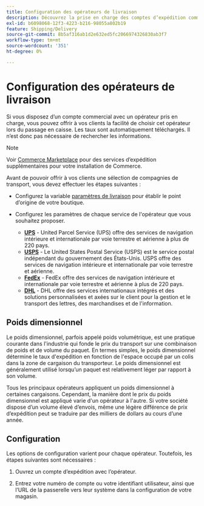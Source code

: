 ```yaml
---
title: Configuration des opérateurs de livraison
description: Découvrez la prise en charge des comptes d’expédition commerciale disponibles pour votre boutique.
exl-id: b6098068-12f3-4223-b216-98055a802b19
feature: Shipping/Delivery
source-git-commit: 8b5af316ab1d2e632ed5fc2066974326830ab3f7
workflow-type: tm+mt
source-wordcount: '351'
ht-degree: 0%

---
```


# Configuration des opérateurs de livraison

Si vous disposez d’un compte commercial avec un opérateur pris en charge, vous pouvez offrir à vos clients la facilité de choisir cet opérateur lors du passage en caisse. Les taux sont automatiquement téléchargés. Il n’est donc pas nécessaire de rechercher les informations.

>[!NOTE]
>
>Voir [Commerce Marketplace](../getting-started/commerce-marketplace.md) pour des services d’expédition supplémentaires pour votre installation de Commerce.

Avant de pouvoir offrir à vos clients une sélection de compagnies de transport, vous devez effectuer les étapes suivantes :

- Configurez la variable [paramètres de livraison](shipping-settings.md) pour établir le point d’origine de votre boutique.

- Configurez les paramètres de chaque service de l&#39;opérateur que vous souhaitez proposer.

   - [**UPS**](ups.md)  - United Parcel Service (UPS) offre des services de navigation intérieure et internationale par voie terrestre et aérienne à plus de 220 pays.
   - [**USPS**](usps.md) - Le United States Postal Service (USPS) est le service postal indépendant du gouvernement des États-Unis. USPS offre des services de navigation intérieure et internationale par voie terrestre et aérienne.
   - [**FedEx**](fedex.md) - FedEx offre des services de navigation intérieure et internationale par voie terrestre et aérienne à plus de 220 pays.
   - [**DHL**](dhl.md) - DHL offre des services internationaux intégrés et des solutions personnalisées et axées sur le client pour la gestion et le transport des lettres, des marchandises et de l&#39;information.

## Poids dimensionnel

Le poids dimensionnel, parfois appelé poids volumétrique, est une pratique courante dans l&#39;industrie qui fonde le prix du transport sur une combinaison de poids et de volume du paquet. En termes simples, le poids dimensionnel détermine le taux d&#39;expédition en fonction de l&#39;espace occupé par un colis dans la zone de cargaison du transporteur. Le poids dimensionnel est généralement utilisé lorsqu’un paquet est relativement léger par rapport à son volume.

Tous les principaux opérateurs appliquent un poids dimensionnel à certaines cargaisons. Cependant, la manière dont le prix du poids dimensionnel est appliqué varie d&#39;un opérateur à l&#39;autre. Si votre société dispose d’un volume élevé d’envois, même une légère différence de prix d’expédition peut se traduire par des milliers de dollars au cours d’une année.

## Configuration

Les options de configuration varient pour chaque opérateur. Toutefois, les étapes suivantes sont nécessaires :

1. Ouvrez un compte d’expédition avec l’opérateur.

1. Entrez votre numéro de compte ou votre identifiant utilisateur, ainsi que l’URL de la passerelle vers leur système dans la configuration de votre magasin.
